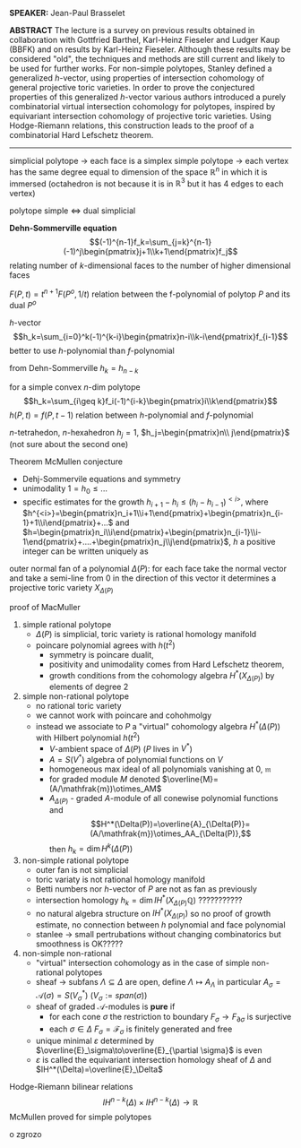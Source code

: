 **SPEAKER:** Jean-Paul Brasselet

**ABSTRACT**
The lecture is a survey on previous results obtained in collaboration with Gottfried Barthel, Karl-Heinz Fieseler and Ludger Kaup (BBFK) and on results by Karl-Heinz Fieseler. Although these results may be considered "old", the techniques and methods are still current and likely to be used for further works. For non-simple polytopes, Stanley defined a generalized $h$-vector, using properties of intersection cohomology of general projective toric varieties. In order to prove the conjectured properties of this generalized $h$-vector various authors introduced a purely combinatorial virtual intersection cohomology for polytopes, inspired by equivariant intersection cohomology of projective toric varieties. Using Hodge-Riemann relations, this construction leads to the proof of a combinatorial Hard Lefschetz theorem.

---

simplicial polytope -> each face is a simplex
simple polytope -> each vertex has the same degree equal to dimension of the space $\mathbb{R}^n$ in which it is immersed (octahedron is not because it is in $\mathbb{R}^3$ but it has $4$ edges to each vertex)

polytope simple $\iff$ dual simplicial

**Dehn-Sommerville equation**
$$(-1)^{n-1}f_k=\sum_{j=k}^{n-1}(-1)^j\begin{pmatrix}j+1\\k+1\end{pmatrix}f_j$$
relating number of $k$-dimensional faces to the number of higher dimensional faces

$F(P, t)=t^{n+1}F(P^o, 1/t)$ relation between the f-polynomial of polytop $P$ and its dual $P^o$

$h$-vector 
$$h_k=\sum_{i=0}^k(-1)^{k-i}\begin{pmatrix}n-i\\k-i\end{pmatrix}f_{i-1}$$
better to use $h$-polynomial than $f$-polynomial

from Dehn-Sommerville $h_k=h_{n-k}$

for a simple convex $n$-dim polytope
$$h_k=\sum_{i\geq k}f_i(-1)^{i-k}\begin{pmatrix}i\\k\end{pmatrix}$$
$h(P, t)=f(P, t-1)$ relation between $h$-polynomial and $f$-polynomial

$n$-tetrahedon, $n$-hexahedron
$h_j=1$, $h_j=\begin{pmatrix}n\\ j\end{pmatrix}$ (not sure about the second one)

Theorem McMullen conjecture
- Dehj-Sommervile equations and symmetry
- unimodality $1=h_0\leq...$
- specific estimates for the growth $h_{i+1}-h_i\leq (h_i-h_{i-1})^{<i>}$, where $h^{<i>}=\begin{pmatrix}n_i+1\\i+1\end{pmatrix}+\begin{pmatrix}n_{i-1}+1\\i\end{pmatrix}+...$ and $h=\begin{pmatrix}n_i\\i\end{pmatrix}+\begin{pmatrix}n_{i-1}\\i-1\end{pmatrix}+....+\begin{pmatrix}n_j\\j\end{pmatrix}$, $h$ a positive integer can be written uniquely as

outer normal fan of a polynomial $\Delta(P)$: for each face take the normal vector and take a semi-line from $0$ in the direction of this vector
it determines a projective toric variety $X_{\Delta(P)}$ 

proof of MacMuller
1. simple rational polytope
	- $\Delta(P)$ is simplicial, toric variety is rational homology manifold
	- poincare polynomial agrees with $h(t^2)$ 
		- symmetry is poincare dualit, 
		- positivity and unimodality comes from Hard Lefschetz theorem, 
		- growth conditions from the cohomology algebra $H^*(X_{\Delta(P)})$ by elements of degree $2$
2. simple non-rational polytope
	- no rational toric variety
	- we cannot work with poincare and cohohmolgy
	- instead we associate to $P$ a "virtual" cohomology algebra $H^*(\Delta(P))$ with Hilbert polynomial $h(t^2)$
		- $V$-ambient space of $\Delta(P)$ ($P$ lives in $V^*$)
		- $A=S(V^*)$ algebra of polynomial functions on $V$
		- homogeneous max ideal of all polynomials vanishing at $0$, $\mathfrak{m}$
		- for graded module $M$ denoted $\overline{M}=(A/\mathfrak{m})\otimes_AM$
		- $A_{\Delta(P)}$ - graded $A$-module of all conewise polynomial functions and
			$$H^*(\Delta(P))=\overline{A}_{\Delta(P)}=(A/\mathfrak{m})\otimes_AA_{\Delta(P)},$$
			then $h_k=\dim H^k(\Delta(P))$
3. non-simple rational polytope
	- outer fan is not simplicial
	- toric variaty is not rational homology manifold
	- Betti numbers nor $h$-vector of $P$ are not as fan as previously
	- intersection homology $h_k=\dim IH^*(X_{\Delta(P)}\mathbb{Q})$ ???????????
	- no natural algebra structure on $IH^*(X_{\Delta(P)})$ so no proof of growth estimate, no connection between $h$ polynomial and face polynomial
	- stanlee -> small pertrubations without changing combinatorics but smoothness is OK?????
4. non-simple non-rational
	- "virtual" intersection cohomology as in the case of simple non-rational polytopes
	- sheaf -> subfans $\Lambda\subseteq\Delta$ are open, define $\Lambda\mapsto A_\Lambda$ in particular $A_\sigma=\mathcal{A}(\sigma)=S(V_\sigma^*)$ ($V_\sigma:=span(\sigma)$)
	- sheaf of graded $\mathcal{A}$-modules is **pure** if 
		- for each cone $\sigma$ the restriction to boundary $F_\sigma\to F_{\partial \sigma}$ is surjective
		- each $\sigma\in\Delta$ $F_\sigma=\mathcal{F}_\sigma$ is finitely generated and free
	- unique minimal $\varepsilon$ determined by $\overline{E}_\sigma\to\overline{E}_{\partial \sigma}$ is even 
	- $\varepsilon$ is called the equivariant intersection homology sheaf of $\Delta$ and $IH^*(\Delta)=\overline{E}_\Delta$

Hodge-Riemann bilinear relations
$$IH^{n-k}(\Delta)\times IH^{n-k}(\Delta)\to\mathbb{R}$$
McMullen proved for simple polytopes

o zgrozo




